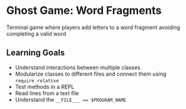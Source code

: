 # Ghost Game: Word Fragments
Terminal game where players add letters to a word fragment avoiding completing a valid word

## Learning Goals
* Understand interactions between multiple classes
* Modularize classes to different files and connect them using ```require_relative```
* Test methods in a REPL
* Read lines from a text file
* Understand the ```__FILE___ == $PROGRAM_NAME```